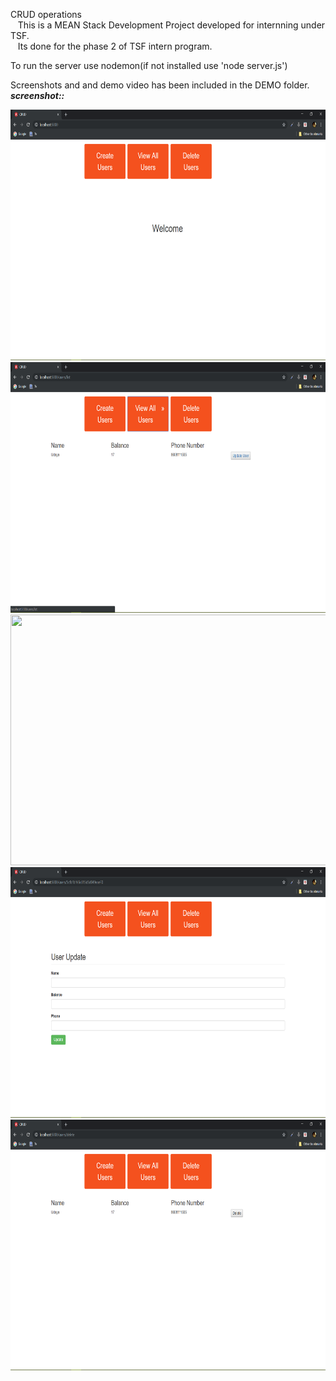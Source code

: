 CRUD operations<br>
&nbsp;&nbsp;&nbsp;This is a MEAN Stack Development Project developed for internning under TSF.<br>
&nbsp;&nbsp;&nbsp;Its done for the phase 2 of TSF intern program.<br>

To run the server use nodemon(if not installed use 'node server.js') 

Screenshots and and demo video has been included in the DEMO folder.
***screenshot::***&nbsp;
<p float="left">
  <img src="DEMO/welcomePage.png" width="800" height="401">
  <img src="DEMO/viewPage.png" width="800" height="401">
  <img src="DEMO/createPage.png" width="800" height="401">
  <img src="DEMO/updatePage.png" width="800" height="401">
  <img src="DEMO/deletePage.png" width="800" height="401">
</p>